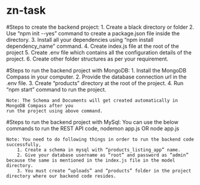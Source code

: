# zn-task

#Steps to create the backend project:
	1. Create a black directory or folder
	2. Use “npm init --yes” command to create a package.json file inside the directory.
	3. Install all your dependencies using “npm install dependency_name” command.
	4. Create index.js file at the root of the project
	5. Create .env file which contains all the configuration details of the project. 
	6. Create other folder structures as per your requirement.



#Steps to run the backend project with MongoDB:
	1. Install the MongoDB Compass in your computer.
	2. Provide the database connection url in the .env file. 
	3. Create “products” directory at the root of the project. 
	4. Run “npm start” command to run the project.
	
	Note: The Schema and Documents will get created automatically in MongoDB Compass after you 
	run the project using above command. 


#Steps to run the backend project with MySql:
You can use the below commands to run the REST API code,
	nodemon app.js    OR      node app.js
	
	Note: You need to do following things in order to run the backend code successfully,
		1. Create a schema in mysql with “products_listing_app” name.
		2. Give your database username as “root” and password as “admin” because the same is mentioned in the index.js file in the model directory.
		3. You must create “uploads” and “products” folder in the project directory where our backend code resides.
